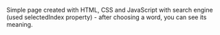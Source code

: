 Simple page created with HTML, CSS and JavaScript with search engine (used selectedIndex property) - after choosing a word, you can see its meaning.
